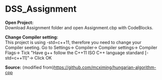# DSS_Assignment

**Open Project:**<br />
Download Assignment folder and open Assignment.cbp with CodeBlocks.

**Change Compiler setting:**<br />
This project is using -std=c++11, therefore you need to change your Compiler seeting.
Go to Settings-> Compiler-> Compiler settings-> Compiler Flags-> Tick "Have g++ follow the C++11 ISO C++ language standard [-std=c++11]"-> Click OK

**Source:** (modified from)https://github.com/mcximing/hungarian-algorithm-cpp
